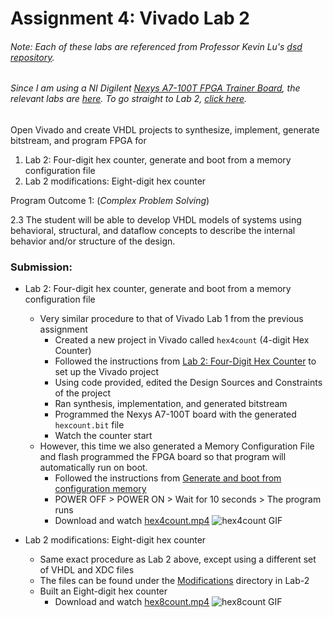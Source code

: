 # Assignment 4: Vivado Lab 2
###### Note: Each of these labs are referenced from Professor Kevin Lu's [dsd repository](https://github.com/kevinwlu/dsd).

###### Since I am using a NI Digilent [Nexys A7-100T FPGA Trainer Board](https://digilent.com/reference/programmable-logic/nexys-a7/start?redirect=1), the relevant labs are [here](https://github.com/kevinwlu/dsd/tree/master/Nexys-A7). To go straight to Lab 2, [click here](https://github.com/kevinwlu/dsd/tree/master/Nexys-A7/Lab-2).

Open Vivado and create VHDL projects to synthesize, implement, generate bitstream, and program FPGA for
1. Lab 2: Four-digit hex counter, generate and boot from a memory configuration file
2. Lab 2 modifications: Eight-digit hex counter


Program Outcome 1: (*Complex Problem Solving*)

2.3 The student will be able to develop VHDL models of systems using behavioral, structural, and dataflow concepts to describe the internal behavior and/or structure of the design.

### Submission:

- Lab 2: Four-digit hex counter, generate and boot from a memory configuration file
	- Very similar procedure to that of Vivado Lab 1 from the previous assignment
		- Created a new project in Vivado called `hex4count` (4-digit Hex Counter)
		- Followed the instructions from [Lab 2: Four-Digit Hex Counter](https://github.com/kevinwlu/dsd/tree/master/Nexys-A7/Lab-2#lab-2-four-digit-hex-counter) to set up the Vivado project
		- Using code provided, edited the Design Sources and Constraints of the project
		- Ran synthesis, implementation, and generated bitstream
		- Programmed the Nexys A7-100T board with the generated `hexcount.bit` file
		- Watch the counter start
	- However, this time we also generated a Memory Configuration File and flash programmed the FPGA board so that program will automatically run on boot.
		- Followed the instructions from [Generate and boot from configuration memory](https://github.com/kevinwlu/dsd/tree/master/Nexys-A7/Lab-2#6-generate-and-boot-from-configuration-memory-and-close-project)
		- POWER OFF > POWER ON > Wait for 10 seconds > The program runs
		- Download and watch [hex4count.mp4](./hex4count.mp4)
		![hex4count GIF](./hex4count.gif)
	

- Lab 2 modifications: Eight-digit hex counter

	- Same exact procedure as Lab 2 above, except using a different set of VHDL and XDC files
	- The files can be found under the [Modifications](https://github.com/kevinwlu/dsd/tree/master/Nexys-A7/Lab-2/Modifications) directory in Lab-2
	- Built an Eight-digit hex counter
		- Download and watch [hex8count.mp4](./hex8count.mp4)
		![hex8count GIF](./hex8count.gif)
